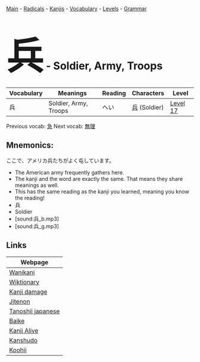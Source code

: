 <style> bigfont {font-size: 100px}</style>
[Main](../README.md) -
[Radicals](../radicals.md) -
[Kanjis](../kanjis.md) -
[Vocabulary](../vocabulary.md) -
[Levels](../levels.md) -
[Grammar](../grammar.md)
# <bigfont> 兵</bigfont> - Soldier, Army, Troops 

| Vocabulary | Meanings | Reading | Characters | Level |
| --- | --- | --- | --- | --- |
| 兵 | Soldier, Army, Troops | へい |  [兵](../kanjis/兵.md) (Soldier) | [Level 17](../levels/wk_level17.md) |

Previous vocab: [急](急.md) Next vocab: [無理](無理.md) 

## Mnemonics:
ここで、アメリカ兵たちがよく屯しています。
* The American army frequently gathers here.
* The kanji and the word are exactly the same. That means they share meanings as well.
* This has the same reading as the kanji you learned, meaning you know the reading!
* 兵
* Soldier
* [sound:兵_b.mp3]
* [sound:兵_g.mp3]


## Links 

| Webpage |
| --- |
| [Wanikani          ](https://www.wanikani.com/kanji/兵) |
| [Wiktionary        ](https://en.wiktionary.org/wiki/兵) |
| [Kanji damage      ](http://www.kanjidamage.com/kanji/search?utf8=✓&q=兵) |
| [Jitenon           ](https://jitenon.com/kanji/兵) |
| [Tanoshii japanese ](https://www.tanoshiijapanese.com/dictionary/kanji.cfm?k=兵) |
| [Baike             ](https://baike.baidu.com/item/兵) |
| [Kanji Alive       ](https://app.kanjialive.com/兵) |
| [Kanshudo          ](https://www.kanshudo.com/searchmn?q=兵) |
| [Koohii            ](https://kanji.koohii.com/study/kanji/兵) |
